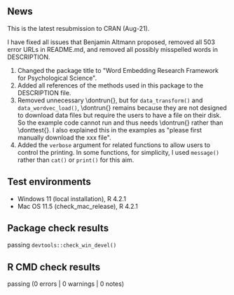 ## News

This is the latest resubmission to CRAN (Aug-21).

I have fixed all issues that Benjamin Altmann proposed, removed all 503 error URLs in README.md, and removed all possibly misspelled words in DESCRIPTION.

1.  Changed the package title to "Word Embedding Research Framework for Psychological Science".
2.  Added all references of the methods used in this package to the DESCRIPTION file.
3.  Removed unnecessary \dontrun{}, but for `data_transform()` and `data_wordvec_load()`, \dontrun{} remains because they are not designed to download data files but require the users to have a file on their disk. So the example code cannot run and thus needs \dontrun{} rather than \donttest{}. I also explained this in the examples as "please first manually download the xxx file".
4.  Added the `verbose` argument for related functions to allow users to control the printing. In some functions, for simplicity, I used `message()` rather than `cat()` or `print()` for this aim.

## Test environments

-   Windows 11 (local installation), R 4.2.1
-   Mac OS 11.5 (check_mac_release), R 4.2.1

## Package check results

passing `devtools::check_win_devel()`

## R CMD check results

passing (0 errors \| 0 warnings \| 0 notes)
